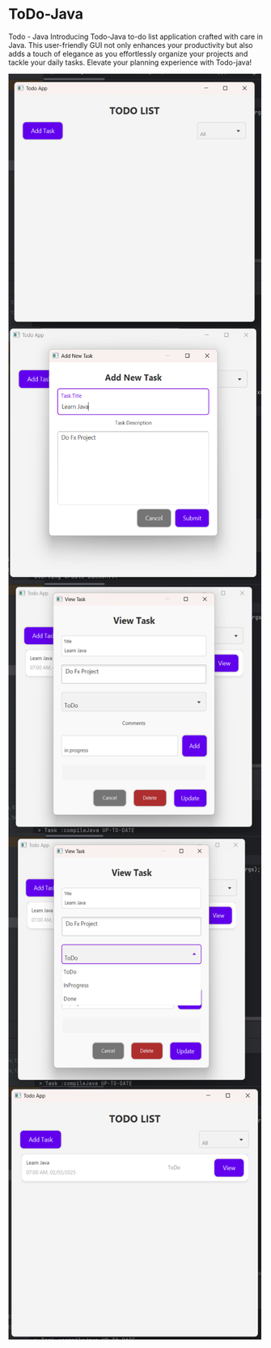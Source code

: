# ToDo-Java

Todo - Java
Introducing Todo-Java to-do list application crafted with care in Java. This user-friendly GUI not only enhances your productivity but also adds a touch of elegance as you effortlessly organize your projects and tackle your daily tasks. Elevate your planning experience with Todo-java!

<img align="center" width="500" height="500" src="https://github.com/Matekotw/scr-todo-java/blob/main/1a.png">
<img align="center" width="500" height="500" src="https://github.com/Matekotw/scr-todo-java/blob/main/2.png">
<img align="center" width="500" height="500" src="https://github.com/Matekotw/scr-todo-java/blob/main/3a.png">
<img align="center" width="500" height="500" src="https://github.com/Matekotw/scr-todo-java/blob/main/4a.png">
<img align="center" width="500" height="500" src="https://github.com/Matekotw/scr-todo-java/blob/main/5a.png">
